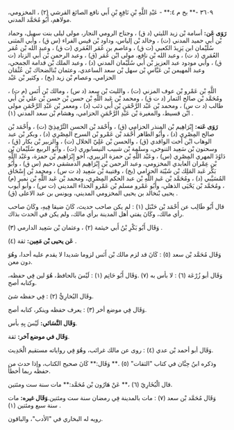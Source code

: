 ٣٦٠٩ -** بخ م ٤:** - عَبْدِ اللَّهِ بْنِ نَافِعِ بْنِ أَبي نافع الصائغ القرشي (٢) ، المخزومي، مولاهم، أَبُو مُحَمَّد المدني.

**رَوَى عَن:** أسامة بْن زيد الليثي (د ق) ، وجناح الرومي النجار، مولى ليلى بنت سهيل، وحماد بْن أَبي حميد المدني (ت) ، وخالد بْن إلياس، وداود بْن قيس الفراء (س ق) ، وأبي المثنى سُلَيْمان ابن يَزِيدَ الكعبي (ت ق) ، وعاصم بن عُمَر العُمَري (ت ق) ، وعبد الله بْن عُمَر العُمَري (د ت) ، وعبد الله بْن نافع، مولى ابْن عُمَر (ق) ، وعبد الرحمن بْن أَبي الزناد (ت ق) ، وأبي مودود عبد العزيز بْن أَبي سُلَيْمان المدني (د) ، وعبد الملك بْن قدامة الجمحي، وعبد المهيمن بْن عَبَّاسِ بْن سهل بْن سعد الساعدي، وعثمان بْنالضحاك بْن عُثْمَان الحزامي، وعصام بْن زيد (بخ) ، وكثير بْن عَبْد

اللَّهِ بْن عَمْرو بْن عوف المزني (ت) ، والليث بْن سعد (د س) ، ومالك بْن أَنَس (م ت) ، ومُحَمَّد بْن صالح التمار (د ت ق) ، ومحمد بْن عَبد اللَّهِ بْن حسن بْن حسن بْن علي بْن أَبي طالب (د ت س) ، ومحمد بْن عَبْد الرَّحْمَنِ بْن أَبي ذئب (د) ، ومعمر بْن عَبْدِ الرَّحْمَنِ مولى ابْن قسيط، والمغيرة بْن عَبْدِ الرَّحْمَنِ الحزامي، وهشام بْن سعد المدني (١) .

**رَوَى عَنه:** إِبْرَاهِيم بْن المنذر الحزامي (ق) ، وأَحْمَد بْن الحسن التِّرْمِذِيّ (ت) ، وأَحْمَد بْن صالح المِصْرِي (د) ، وأَبُو الطاهر أَحْمَد بْن عَمْرو بْن السرح المِصْرِي (د) ، وبكر بْن عبد الوهاب ابْن أخت الواقدي (ق) ، والحسن بْن عَلِيّ الخلال (ت) ، والزبير بْن بكار (ق) ، وسحنون بْن سَعِيد التنوخي، وسلمة بْن شبيب النيسابوري (ت) ، وأَبُو الربيع سُلَيْمان بْن دَاوُدَ المهري المِصْرِي (س) ، وعَبْد اللَّهِ بْن حمزة الزبيري، أخو إِبْرَاهِيم بْن حمزة، وعَبْد اللَّهِ بْن عِمْران العابدي المخزومي، وعبد الرحمن بْن إِبْرَاهِيم الدمشقي دحيم (س ق) ، وأَبُو بَكْر عَبد المَلِك بْن شَيْبَة الحزامي (بخ) ، وقتيبة بْن سَعِيد (د ت س) ، ومحمد بْن إِسْحَاق المُسَيَّبي (د) ، ومُحَمَّد بْن عَبد اللَّهِ بْن عبد الحكم المِصْرِي، ومحمد بْن عَبد اللَّهِ بْن نمير (م) ، ومُحَمَّد بْن يَحْيَى الذهلي، وأَبُو عَمْرو مسلم بْن عَمْرو الحذاء المديني (ت س) ، وأبو أيوب يحيى بْنخالد بن يحيى المخزومي المديني، ويونس بن عبد الاعلى (ق) .

قال أَبُو طَالِب عن أَحْمَد بْن حَنْبَل (١) : لم يكن صاحب حديث، كَانَ ضيقا فِيهِ، وكَانَ صاحب رأي مالك، وكَانَ يفتي أهل المدينة برأي مالك، ولم يكن في الحدث بذاك.

وَقَال أَبُو بَكْرِ بْنُ أَبي خيثمة (٢) ، وعثمان بْن سَعِيد الدارمي (٣) .

**عَن يحيى بْن مَعِين:** ثقة (٤) .

وَقَال مُحَمَّد بْن سعد (٥) : كَانَ قد لزم مالك بْن أَنَس لزوما شديدا لا يقدم عليه أحدا، وهُوَ دون معن.

وَقَال أبو زُرْعَة (٦) : لا بأس به (٧) .وَقَال أَبُو حَاتِم (١) : لَيْسَ بالحافظ، هُوَ لين فِي حفظه، وكتابه أصح.

وقَال البُخارِيُّ (٢) : فِي حفظه شئ.

وَقَال فِي موضع أخر (٣) : يعرف حفظه وينكر، كتابه أصح.

**وَقَال النَّسَائي:** لَيْسَ بِهِ بأس.

**وَقَال في موضع آخر:** ثقة.

وَقَال أبو أحمد بْن عدي (٤) : روى عن مالك غرائب، وهُوَ فِي رواياته مستقيم الْحَدِيث.

وذكره ابنُ حِبَّان في كتاب "الثقات" (٥) .** وَقَال:** كَانَ صحيح الكتاب، وإذا حدث من حفظه ربما أخطأ.

قال الْبُخَارِيّ (٦) ،** عَنْ هَارُون بْن مُحَمَّد:** مات سنة ست ومئتين.

وَقَال مُحَمَّد بْن سعد (٧) : مات بالمدينة فِي رمضان سنة ست ومئتين.**وَقَال غيره:** مات سنة سبع ومئتين (١) .

رويه له البخاري في "الأدب"، والباقون.